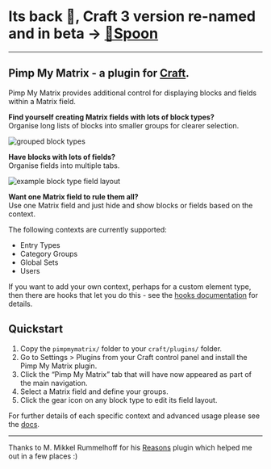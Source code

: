 # Its back 👻, Craft 3 version re-named and in beta -> [🥄Spoon](https://github.com/angell-co/Spoon)

---

## Pimp My Matrix - a plugin for [Craft](http://buildwithcraft.com).

Pimp My Matrix provides additional control for displaying blocks and fields within a Matrix field.


**Find yourself creating Matrix fields with lots of block types?**  
Organise long lists of blocks into smaller groups for clearer selection.

![grouped block types](http://s3-eu-west-1.amazonaws.com/supercoolplugins/Pimp-My-Matrix/groups-ui.jpg)


**Have blocks with lots of fields?**  
Organise fields into multiple tabs.

![example block type field layout](http://s3-eu-west-1.amazonaws.com/supercoolplugins/Pimp-My-Matrix/field-layouts.jpg)


**Want one Matrix field to rule them all?**  
Use one Matrix field and just hide and show blocks or fields based on the context.

The following contexts are currently supported:

- Entry Types
- Category Groups
- Global Sets
- Users

If you want to add your own context, perhaps for a custom element type, then there are hooks that let you do this - see the [hooks documentation](http://plugins.supercooldesign.co.uk/plugin/pimp-my-matrix/docs/hooks) for details.


## Quickstart

1. Copy the `pimpmymatrix/` folder to your `craft/plugins/` folder.
2. Go to Settings > Plugins from your Craft control panel and install the Pimp My Matrix plugin.
3. Click the “Pimp My Matrix” tab that will have now appeared as part of the main navigation.
4. Select a Matrix field and define your groups.
5. Click the gear icon on any block type to edit its field layout.

For further details of each specific context and advanced usage please see the [docs](http://plugins.supercooldesign.co.uk/plugin/pimp-my-matrix/docs).

---

Thanks to M. Mikkel Rummelhoff for his [Reasons](https://github.com/mmikkel/Reasons-Craft/) plugin which helped me out in a few places :)
